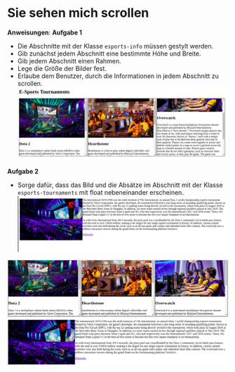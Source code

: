 # Sie sehen mich scrollen

**Anweisungen**:
**Aufgabe 1**
* Die Abschnitte mit der Klasse `esports-info` müssen gestylt werden.
* Gib zunächst jedem Abschnitt eine bestimmte Höhe und Breite.
* Gib jedem Abschnitt einen Rahmen.
* Lege die Größe der Bilder fest.
* Erlaube dem Benutzer, durch die Informationen in jedem Abschnitt zu scrollen.
![reference-task1](/images/reference-task1.png)

**Aufgabe 2**
* Sorge dafür, dass das Bild und die Absätze im Abschnitt mit der Klasse `esports-tournaments` mit float nebeneinander erscheinen.
![reference-task2](/images/reference-task2.png)

![reference-task](/images/reference.png)
